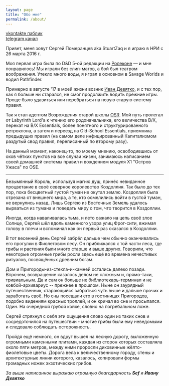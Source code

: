 ```yaml
---
layout: page
title: "Обо мне"
permalink: /about/
---
```


[vkontakte паблик](https://vk.com/awkward_hexcrawl)  
[telegram канал](https://t.me/awkward_hexcrawl)  


Привет, меня зовут Сергей Померанцев aka StuartZaq и я играю в НРИ с 26 марта 2016 г.


Моя первая игра была по D&D 5-ой редакции на [Ролеконе](http://www.rolecon.ru/) — и мне понравилось! Мы играли без слип-матов, а бой был театром воображения. Утекло много воды, я играл в основном в Savage Worlds и водил Pathfinder.


Примерно в августе '17 в моей жизни возник [Иван Девятко](http://eastern-lands.blogspot.com), и с тех пор, как я больше ни старался, не смог продолжить водить прежние игры. Проще было удавиться или перебраться на новую старую систему правил.


Так я стал адептом Возрождения старой школы [OSR](https://ru.wikipedia.org/wiki/%D0%92%D0%BE%D0%B7%D1%80%D0%BE%D0%B6%D0%B4%D0%B5%D0%BD%D0%B8%D0%B5_%D1%81%D1%82%D0%B0%D1%80%D0%BE%D0%B9_%D1%88%D0%BA%D0%BE%D0%BB%D1%8B). Мой путь пролегал от Labyrinth Lord'a к чтению его родоначальника, его величества B/X, перекат на B/X Essentials, более понятного и структурированного ретроклона, а затем и переезд на Old-School Essentials, приемника предыдущих правил (на самом деле инфицированный Капитализмом раздутый свод правил, переписанный по второму разу).


На данный момент, наконец-то, по моему мнению, освободившись от оков чётких пунктов на все случаи жизни, занимаюсь написанием своей домашней системы правил и вождением модуля X1 "Остров Ужаса" по OSE.


---


Безымянный Король, используя магию душ, принёс невиданное процветание в своё северное королевство Коздоллия. Так было до тех пор, пока бесцветный густой туман не окутал землю. Коздоллия была отрезана от внешнего мира, а те, кто осмелились войти в густой туман, не вернулись назад. Лишь Сергею из Восточных Земель удалось вырваться из тумана и поведать миру о том, что творится в Коздоллии.


Иногда, когда наваливалась тьма, и лето сажало на цепь своё злое Солнце, Сергей шёл вдоль каменного узора улиц Фрог-сити, вжимая голову в плечи и вспоминал как он первый раз оказался в Коздоллии.


В тот весенний день Сергей забрёл дальше чем обычно оканчивались его прогулки в Фиолетовом лесу. Он приближался к той части леса, где грибы и растения были много старше и выше других. Говорили, что некоторые огромные грибы росли здесь ещё во времена нечестивых ритуалов, посвящённых древним богам.


Дом и Пригороды-из-стекла-и-камней остались далеко позади. Впрочем, возвращение казалось делом не сложным  и, прямо-таки, тривиальным. Да и сам он больше не библиотекарь-терминал и не ковбой-архивариус -- прежнее в прошлом. Ныне он заурядный путешественник, старающийся забраться чуть выше и дальше прочих и заработать своё. Но сны посещали его в гостиницах Пригородов, подобно видениям красных троллей, и он кричал во сне и просыпался. Один. На очередной грубой койке, словно на погребальном ложе.


Сергей стряхнул с себя эти ощущения слово один из таких снов и сосредоточился на путешествии - многие грибы были ему неведомыми и следовало соблюдать осторожность.


Пройдя ещё немного, он вдруг вышел на лесную дорогу, выложенную огромными каменными плитами, каждая из сторон которых составляла около пяти метров, между ними проросли диковинные жёлто-фиолетовые цветы. Дорога вела к величественному городу, стены и архитектурные линии  которого, казалось, копировали формы громадных ножек экзотических грибов.


*За выше написанное выражаю огромную благодарность **Sef** и **Ивану Девятко***
